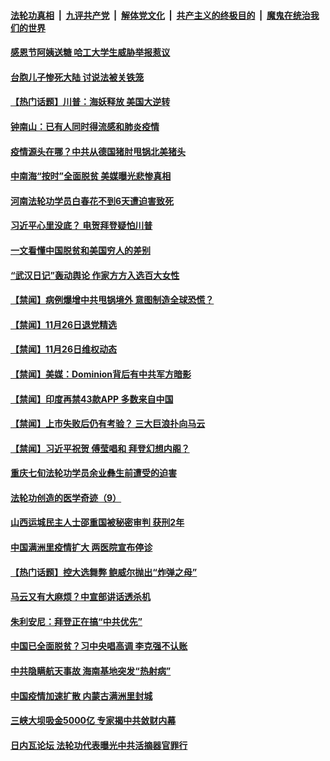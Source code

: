 

####  [法轮功真相](../../../../basic/blob/master/README.md?t=11272002) &nbsp;|&nbsp; [九评共产党](../../../../9ping.md/blob/master/README.md?t=11272002) &nbsp;|&nbsp; [解体党文化](../../../../jtdwh.md/blob/master/README.md?t=11272002)  &nbsp;|&nbsp; [共产主义的终极目的](../../../../gczydzjmd.md/blob/master/README.md?t=11272002) &nbsp;|&nbsp; [魔鬼在统治我们的世界](../../../../mgztzwmdsj.md/blob/master/README.md?t=11272002) 

#### [感恩节阿姨送糖 哈工大学生威胁举报惹议](../pages/prog204/a102996686.md?t=11272002) 

#### [台胞儿子惨死大陆 讨说法被关铁笼](../pages/prog204/a102996671.md?t=11272002) 

#### [【热门话题】川普：海妖释放 美国大逆转](../pages/prog204/a102996644.md?t=11272002) 

#### [钟南山：已有人同时得流感和肺炎疫情](../pages/prog204/a102996605.md?t=11272002) 

#### [疫情源头在哪？中共从德国猪肘甩锅北美猪头](../pages/prog204/a102996607.md?t=11272002) 

#### [中南海“按时”全面脱贫 美媒曝光悲惨真相](../pages/prog204/a102996515.md?t=11272002) 

#### [河南法轮功学员白春花不到6天遭迫害致死](../pages/prog204/a102996513.md?t=11272002) 

#### [习近平心里没底？ 电贺拜登疑怕川普](../pages/prog204/a102996491.md?t=11272002) 

#### [一文看懂中国脱贫和美国穷人的差别](../pages/prog204/a102996432.md?t=11272002) 

#### [“武汉日记”轰动舆论 作家方方入选百大女性](../pages/prog204/a102996416.md?t=11272002) 

#### [【禁闻】病例爆增中共甩锅境外 意图制造全球恐慌？](../pages/prog204/a102996225.md?t=11272002) 


#### [【禁闻】11月26日退党精选](../pages/prog204/a102996312.md?t=11272002) 

#### [【禁闻】11月26日维权动态](../pages/prog204/a102996280.md?t=11272002) 

#### [【禁闻】美媒：Dominion背后有中共军方暗影](../pages/prog204/a102996283.md?t=11272002) 

#### [【禁闻】印度再禁43款APP 多数来自中国](../pages/prog204/a102996228.md?t=11272002) 

#### [【禁闻】上市失败后仍有考验？ 三大巨浪扑向马云](../pages/prog204/a102996232.md?t=11272002) 

#### [【禁闻】习近平祝贺 傅莹唱和 拜登幻想内阁？](../pages/prog204/a102996230.md?t=11272002) 

#### [重庆七旬法轮功学员余业彝生前遭受的迫害](../pages/prog204/a102995989.md?t=11272002) 

#### [法轮功创造的医学奇迹（9）](../pages/prog204/a102995981.md?t=11272002) 

#### [山西运城民主人士邵重国被秘密审判 获刑2年](../pages/prog204/a102995944.md?t=11272002) 

#### [中国满洲里疫情扩大 两医院宣布停诊](../pages/prog204/a102995910.md?t=11272002) 

#### [【热门话题】控大选舞弊 鲍威尔抛出“炸弹之母”](../pages/prog204/a102995890.md?t=11272002) 

#### [马云又有大麻烦？中宣部讲话透杀机](../pages/prog204/a102995884.md?t=11272002) 

#### [朱利安尼：拜登正在搞“中共优先”](../pages/prog204/a102995873.md?t=11272002) 

#### [中国已全面脱贫？习中央唱高调 李克强不认账](../pages/prog204/a102995844.md?t=11272002) 

#### [中共隐瞒航天事故 海南基地突发“热射病”](../pages/prog204/a102995804.md?t=11272002) 

#### [中国疫情加速扩散 内蒙古满洲里封城](../pages/prog204/a102995764.md?t=11272002) 

#### [三峡大坝吸金5000亿 专家揭中共敛财内幕](../pages/prog204/a102995749.md?t=11272002) 

#### [日内瓦论坛 法轮功代表曝光中共活摘器官罪行](../pages/prog204/a102995703.md?t=11272002) 

